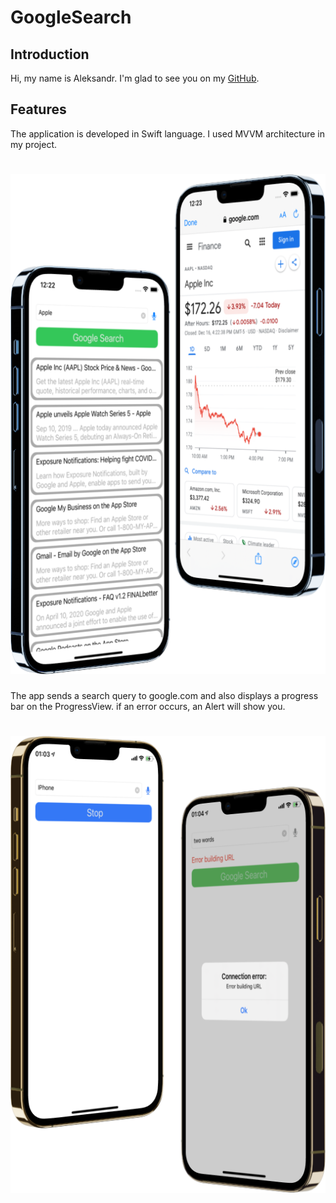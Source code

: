 # GoogleSearch

## Introduction

Hi, my name is Aleksandr. I'm glad to see you on my [GitHub](https://github.com/AleksandrBasov?tab=repositories).

## Features

The application is developed in Swift language. I used MVVM architecture in my project.

<h1 align="center">
<img src="Image/Image1.png" alt="icon">
</h1>

The app sends a search query to google.com and also displays a progress bar on the ProgressView. if an error occurs, an Alert will show you.

<h1 align="center">
<img src="Image/Image2.png" alt="icon">
